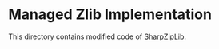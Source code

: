 # Managed Zlib Implementation

This directory contains modified code of [SharpZipLib](https://github.com/icsharpcode/SharpZipLib).
